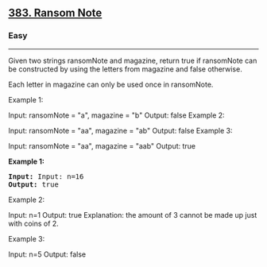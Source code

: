 
<h2><a href="https://leetcode.com/problems/ransom-note/">383. Ransom Note</a></h2>
<h3>Easy</h3>
<hr>
<div><p>Given two strings ransomNote and magazine, return true if ransomNote can be constructed by using the letters from magazine and false otherwise.

Each letter in magazine can only be used once in ransomNote.

 

Example 1:

Input: ransomNote = "a", magazine = "b"
Output: false
Example 2:

Input: ransomNote = "aa", magazine = "ab"
Output: false
Example 3:

Input: ransomNote = "aa", magazine = "aab"
Output: true
 
</p>


<p><strong>Example 1:</strong></p>
<pre><strong>Input:</strong> Input: n=16
<strong>Output:</strong> true
</pre>

Example 2:

Input: n=1
Output: true
Explanation: the amount of 3 cannot be made up just with coins of 2.
  
Example 3:

Input: n=5
Output: false

